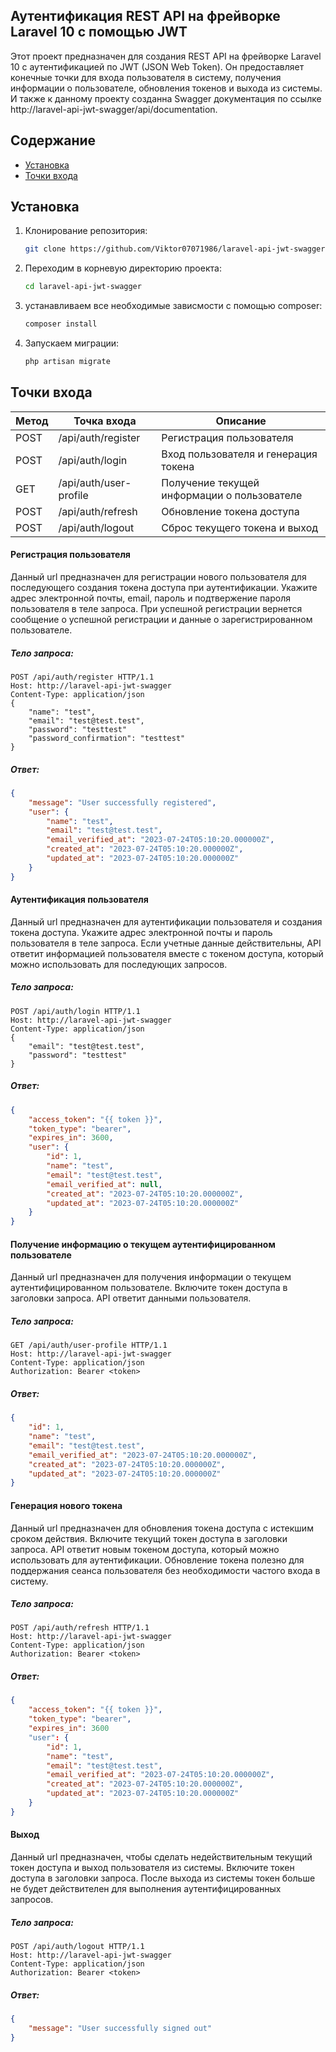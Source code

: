 ## Аутентификация REST API на фрейворке Laravel 10 с помощью JWT

Этот проект предназначен для создания REST API на фрейворке Laravel 10 с аутентификацией по JWT (JSON Web Token). Он предоставляет конечные точки для входа пользователя в систему, получения информации о пользователе, обновления токенов и выхода из системы. И также к данному проекту созданна Swagger документация по ссылке http://laravel-api-jwt-swagger/api/documentation.

## Содержание

- [Установка](#установка)
- [Точки входа](#точки-входа)

## Установка

1. Клонирование репозитория:
   ```bash
   git clone https://github.com/Viktor07071986/laravel-api-jwt-swagger.git
    ```
2. Переходим в корневую директорию проекта:
    ```bash
    cd laravel-api-jwt-swagger
    ```
3. устанавливаем все необходимые зависмости с помощью composer:
   ```bash
   composer install
    ```
4. Запускаем миграции:
    ```bash
    php artisan migrate
    ```
   
## Точки входа

| Метод   |      Точка входа      |  Описание                                             |
|-----------|--------------------|--------------------------------------------------|
| POST     | /api/auth/register         | Регистрация пользователя                                  |
| POST     | /api/auth/login         | Вход пользователя и генерация токена          |
| GET       | /api/auth/user-profile            | Получение текущей информации о пользователе  |
| POST     | /api/auth/refresh       | Обновление токена доступа                     |
| POST     | /api/auth/logout	    | Сброс текущего токена и выход |

#### Регистрация пользователя

Данный url предназначен для регистрации нового пользователя для последующего создания токена доступа при аутентификации. Укажите адрес электронной почты, email, пароль и подтвержение пароля пользователя в теле запроса. При успешной регистрации вернется сообщение о успешной регистрации и данные о зарегистрированном пользователе.

##### Тело запроса:

```http
POST /api/auth/register HTTP/1.1
Host: http://laravel-api-jwt-swagger
Content-Type: application/json
{
    "name": "test",
    "email": "test@test.test",
    "password": "testtest"
    "password_confirmation": "testtest"
}
```

##### Ответ:

```json
{
    "message": "User successfully registered",
    "user": {
        "name": "test",
        "email": "test@test.test",
        "email_verified_at": "2023-07-24T05:10:20.000000Z",
        "created_at": "2023-07-24T05:10:20.000000Z",
        "updated_at": "2023-07-24T05:10:20.000000Z"
    }
}
```

#### Аутентификация пользователя

Данный url предназначен для аутентификации пользователя и создания токена доступа. Укажите адрес электронной почты и пароль пользователя в теле запроса. Если учетные данные действительны, API ответит информацией пользователя вместе с токеном доступа, который можно использовать для последующих запросов.

##### Тело запроса:

```http
POST /api/auth/login HTTP/1.1
Host: http://laravel-api-jwt-swagger
Content-Type: application/json
{
    "email": "test@test.test",
    "password": "testtest"
}
```

##### Ответ:

```json
{
    "access_token": "{{ token }}",
    "token_type": "bearer",
    "expires_in": 3600,
    "user": {
        "id": 1,
        "name": "test",
        "email": "test@test.test",
        "email_verified_at": null,
        "created_at": "2023-07-24T05:10:20.000000Z",
        "updated_at": "2023-07-24T05:10:20.000000Z"
    }
}
```

#### Получение информацию о текущем аутентифицированном пользователе

Данный url предназначен для получения информации о текущем аутентифицированном пользователе. Включите токен доступа в заголовки запроса. API ответит данными пользователя.

##### Тело запроса:

```http
GET /api/auth/user-profile HTTP/1.1
Host: http://laravel-api-jwt-swagger
Content-Type: application/json
Authorization: Bearer <token>
```

##### Ответ:

```json
{
    "id": 1,
    "name": "test",
    "email": "test@test.test",
    "email_verified_at": "2023-07-24T05:10:20.000000Z",
    "created_at": "2023-07-24T05:10:20.000000Z",
    "updated_at": "2023-07-24T05:10:20.000000Z"
}
```

#### Генерация нового токена

Данный url предназначен для обновления токена доступа с истекшим сроком действия. Включите текущий токен доступа в заголовки запроса. API ответит новым токеном доступа, который можно использовать для аутентификации. Обновление токена полезно для поддержания сеанса пользователя без необходимости частого входа в систему.

##### Тело запроса:

```http
POST /api/auth/refresh HTTP/1.1
Host: http://laravel-api-jwt-swagger
Content-Type: application/json
Authorization: Bearer <token>
```

##### Ответ:

```json
{
    "access_token": "{{ token }}",
    "token_type": "bearer",
    "expires_in": 3600
    "user": {
        "id": 1,
        "name": "test",
        "email": "test@test.test",
        "email_verified_at": "2023-07-24T05:10:20.000000Z",
        "created_at": "2023-07-24T05:10:20.000000Z",
        "updated_at": "2023-07-24T05:10:20.000000Z"
    }
}
```

#### Выход

Данный url предназначен, чтобы сделать недействительным текущий токен доступа и выход пользователя из системы. Включите токен доступа в заголовки запроса. После выхода из системы токен больше не будет действителен для выполнения аутентифицированных запросов.

##### Тело запроса:

```http
POST /api/auth/logout HTTP/1.1
Host: http://laravel-api-jwt-swagger
Content-Type: application/json
Authorization: Bearer <token>
```

##### Ответ:

```json
{
    "message": "User successfully signed out"
}
```
